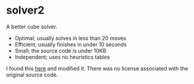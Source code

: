 # solver2
A better cube solver.

 - Optimal; usually solves in less than 20 moves
 - Efficient; usually finishes in under 10 seconds
 - Small; the source code is under 10KB
 - Independent; uses no heuristics tables

I found this [here](http://www.stefan-pochmann.info/spocc/other_stuff/tools/solver_thistlethwaite/solver_thistlethwaite_cpp.txt) and modified it. There was no license associated with the original source code.
